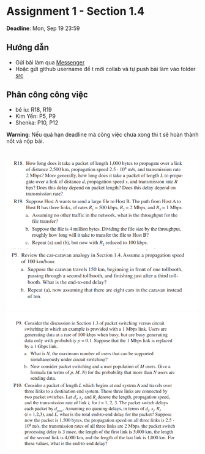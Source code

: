 # Assignment 1 - Section 1.4
**Deadline**: Mon, Sep 19 23:59


## Hướng dẫn
- Gửi bài làm qua [Messenger](https://www.facebook.com/messages/t/5643256882434372)
- Hoặc gửi github username để t mời collab và tự push bài làm vào folder [src](src/)



## Phân công công việc
- bé iu: R18, R19
- Kim Yến: P5, P9
- Shenka: P10, P12

**Warning**: Nếu quá hạn deadline mà công việc chưa xong thì t sẽ hoàn thành nốt và nộp bài.

#

![image](tasks-list/R18_R19.png)
![image](tasks-list/P5.png)
![image](tasks-list/P9_P10.png)
